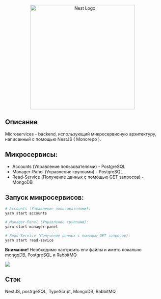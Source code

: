 <p align="center">
  <a href="http://nestjs.com/" target="blank"><img src="https://avatars.yandex.net/get-music-user-playlist/34120/606666247.1004.78267/m1000x1000?1607849310019&webp=false" width="340" height="340" alt="Nest Logo" /></a>
</p>

## Описание

Microservices - backend, использующий микросервисную архитектуру, написанный с помощью NestJS ( Monorepo ).<br>

## Микросервисы:

- Accounts (Управление пользователями) - PostgreSQL
- Manager-Panel (Управление группами) - PostgreSQL
- Read-Service (Получение данных с помощью GET запросов) - MongoDB

## Запуск микросервисов:

```bash
# Accounts (Управление пользователями):
yarn start accounts

# Manager-Panel (Управление группами):
yarn start manager-panel

# Read-Service (Получение данных с помощью GET запросов):
yarn start read-sevice
```

<b>Внимание!</b> Необходимо настроить env файлы и иметь локально mongoDB, PostgreSQL и RabbitMQ

<img src="https://i.ibb.co/XS9Cx52/1.png">

## Стэк

NestJS, postrgeSQL, TypeScript, MongoDB, RabbitMQ
